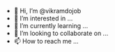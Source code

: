 - 👋 Hi, I’m @vikramdojob
- 👀 I’m interested in ...
- 🌱 I’m currently learning ...
- 💞️ I’m looking to collaborate on ...
- 📫 How to reach me ...

<!---
vikramdojob/vikramdojob is a ✨ special ✨ repository because its `README.md` (this file) appears on your GitHub profile.
You can click the Preview link to take a look at your changes.
--->
